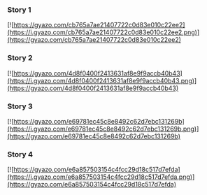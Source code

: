 
### Story 1
[![https://gyazo.com/cb765a7ae21407722c0d83e010c22ee2](https://i.gyazo.com/cb765a7ae21407722c0d83e010c22ee2.png)](https://gyazo.com/cb765a7ae21407722c0d83e010c22ee2)


### Story 2
[![https://gyazo.com/4d8f0400f2413631af8e9f9accb40b43](https://i.gyazo.com/4d8f0400f2413631af8e9f9accb40b43.png)](https://gyazo.com/4d8f0400f2413631af8e9f9accb40b43)

### Story 3

[![https://gyazo.com/e69781ec45c8e8492c62d7ebc131269b](https://i.gyazo.com/e69781ec45c8e8492c62d7ebc131269b.png)](https://gyazo.com/e69781ec45c8e8492c62d7ebc131269b)

### Story 4

[![https://gyazo.com/e6a857503154c4fcc29d18c517d7efda](https://i.gyazo.com/e6a857503154c4fcc29d18c517d7efda.png)](https://gyazo.com/e6a857503154c4fcc29d18c517d7efda)